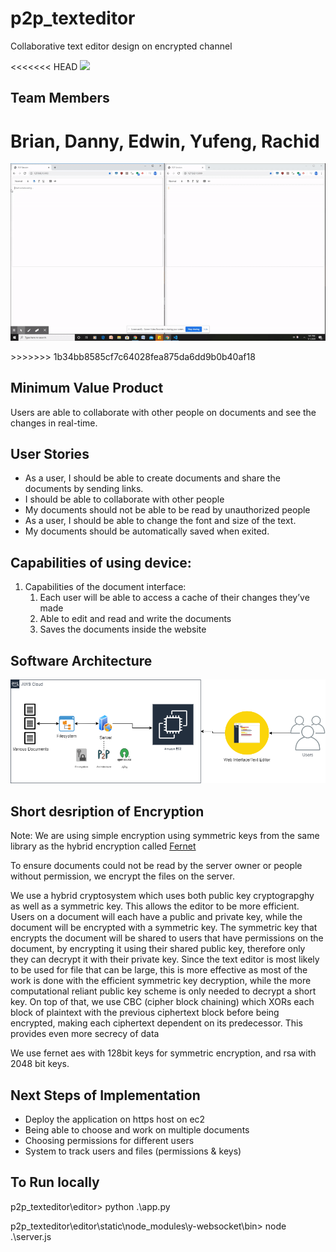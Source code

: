# p2p_texteditor
Collaborative text editor design on encrypted channel

<<<<<<< HEAD
![](gif/p2p.gif)

## Team Members
Brian, Danny, Edwin, Yufeng, Rachid
=======
<p align="center">
  <img src = "demo/p3p.gif">
</p>
>>>>>>> 1b34bb8585cf7c64028fea875da6dd9b0b40af18

## Minimum Value Product
Users are able to collaborate with other people on documents and see the changes in real-time.

## User Stories
* As a user, I should be able to create documents and share the documents by sending links.
* I should be able to collaborate with other people 
* My documents should not be able to be read by unauthorized people
* As a user, I should be able to change the font and size of the text.
* My documents should be automatically saved when exited.

## Capabilities of using device:

1. Capabilities of the document interface:
   1. Each user will be able to access a cache of their changes they’ve made
   1. Able to edit and read and write the documents
   1. Saves the documents inside the website

   
 ## Software Architecture
 <img src = "images/Initial P2P System Architecture.png">
 
 ## Short desription of Encryption
 Note: We are using simple encryption using symmetric keys from the same library as the hybrid encryption called [Fernet](https://cryptography.io/en/latest/fernet/)
 
  To ensure documents could not be read by the server owner or people without permission, we encrypt the files on the server.
  
  We use a hybrid cryptosystem which uses both public key cryptograpghy as well as a symmetric key. This allows the editor to be more efficient. Users on a document will each have a public and private key, while the document will be encrypted with a symmetric key. The symmetric key that encrypts the document will be shared to users that have permissions on the document, by encrypting it using their shared public key, therefore only they can decrypt it with their private key. Since the text editor is most likely to be used for file that can be large, this is more effective as most of the work is done with the efficient symmetric key decryption, while the more computational reliant public key scheme is only needed to decrypt a short key. On top of that, we use CBC (cipher block chaining) which XORs each block of plaintext with the previous ciphertext block before being encrypted, making each ciphertext dependent on its predecessor. This provides even more secrecy of data 
  
  We use fernet aes with 128bit keys for symmetric encryption, and rsa with 2048 bit keys. 
  
## Next Steps of Implementation
* Deploy the application on https host on ec2 
* Being able to choose and work on multiple documents 
* Choosing permissions for different users
* System to track users and files (permissions & keys)

## To Run locally

p2p_texteditor\editor> python .\app.py

p2p_texteditor\editor\static\node_modules\y-websocket\bin> node .\server.js
